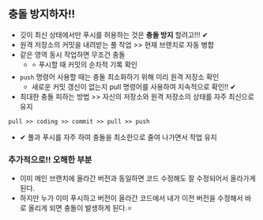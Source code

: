 ## 충돌 방지하자!! 
- 깃이 최신 상태에서만 푸시를 허용하는 것은 __충돌 방지__ 할려고!!! ✔
- 원격 저장소의 커밋을 내려받는 풀 작업 >> 현재 브랜치로 자동 병합
- 같은 영역 동시 작업하면 무조건 충돌
  - ⭐ 푸시할 때 커밋의 순차적 기록 확인
- `push` 명령어 사용할 때는 충돌 최소화하기 위해 미리 원격 저장소 확인
  - 새로운 커밋 갱신이 없는지 pull 명령어를 사용하여 지속적으로 확인!! ✔
- 최대한 충돌 피하는 방법 >> 자신의 저장소와 원격 저장소의 상태를 자주 최신으로 유지

```
pull >> coding >> commit >> pull >> push
```
- ✔ 풀과 푸시를 자주 하여 충돌을 최소한으로 줄여 나가면서 작업 유지 

### 추가적으로!! 오해한 부분
- 이미 메인 브랜치에 올라간 버전과 동일하면 코드 수정해도 잘 수정되어서 올라가게 된다.
- 하지만 누가 이미 푸시하고 버전이 올라간 코드에서 내가 이전 버전을 수정해서 바로 올리게 되면 충돌이 발생하게 된다.⭐
